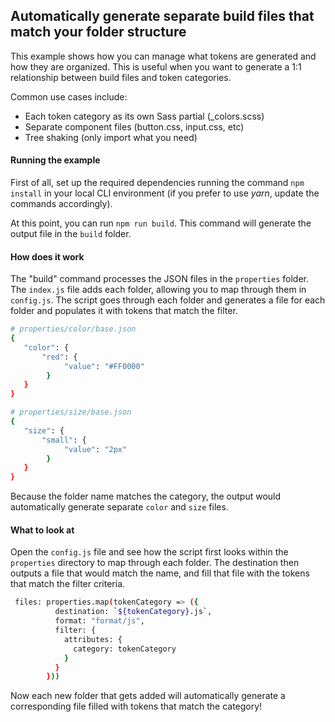 ## Automatically generate separate build files that match your folder structure

This example shows how you can manage what tokens are generated and how they are organized. This is useful when you want to generate a 1:1 relationship between build files and token categories.

Common use cases include:

- Each token category as its own Sass partial (_colors.scss)
- Separate component files (button.css, input.css, etc)
- Tree shaking (only import what you need)

#### Running the example

First of all, set up the required dependencies running the command `npm install` in your local CLI environment (if you prefer to use *yarn*, update the commands accordingly).

At this point, you can run `npm run build`. This command will generate the output file in the `build` folder.

#### How does it work

The "build" command processes the JSON files in the `properties` folder. The `index.js` file adds each folder, allowing you to map through them in `config.js`. The script goes through each folder and generates a file for each folder and populates it with tokens that match the filter.

```sh
# properties/color/base.json
{
   "color": {
       "red": {
            "value": "#FF0000"
        }
   }
}
```

```sh
# properties/size/base.json
{
   "size": {
       "small": {
            "value": "2px"
        }
   }
}
```

Because the folder name matches the category, the output would automatically generate separate `color` and `size` files.

#### What to look at

Open the `config.js` file and see how the script first looks within the `properties` directory to map through each folder. The destination then outputs a file that would match the name, and fill that file with the tokens that match the filter criteria.

```sh
 files: properties.map(tokenCategory => ({
          destination: `${tokenCategory}.js`,
          format: "format/js",
          filter: {
            attributes: {
              category: tokenCategory
            }
          }
        }))
```

Now each new folder that gets added will automatically generate a corresponding file filled with tokens that match the category!
